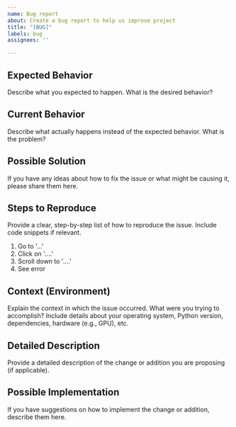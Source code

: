 ```yaml
---
name: Bug report
about: Create a bug report to help us improve project
title: "[BUG]"
labels: bug
assignees: ''

---
```


## Expected Behavior  
Describe what you expected to happen. What is the desired behavior?

## Current Behavior  
Describe what actually happens instead of the expected behavior. What is the problem?

## Possible Solution  
If you have any ideas about how to fix the issue or what might be causing it, please share them here.

## Steps to Reproduce  
Provide a clear, step-by-step list of how to reproduce the issue. Include code snippets if relevant.  
1. Go to '...'
2. Click on '....'
3. Scroll down to '....'
4. See error

## Context (Environment)  
Explain the context in which the issue occurred. What were you trying to accomplish? Include details about your operating system, Python version, dependencies, hardware (e.g., GPU), etc.

## Detailed Description  
Provide a detailed description of the change or addition you are proposing (if applicable).

## Possible Implementation  
If you have suggestions on how to implement the change or addition, describe them here.

